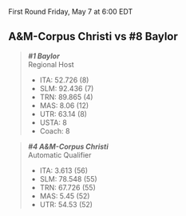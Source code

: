 First Round
Friday, May 7 at 6:00 EDT
## A&M-Corpus Christi vs #8 Baylor

> ***#1 Baylor***  
> Regional Host  
> - ITA: 52.726 (8)  
> - SLM: 92.436 (7)  
> - TRN: 89.865 (4)  
> - MAS: 8.06 (12)  
> - UTR: 63.14 (8)  
> - USTA: 8  
> - Coach: 8  

> ***#4 A&M-Corpus Christi***  
> Automatic Qualifier  
> - ITA: 3.613 (56)  
> - SLM: 78.548 (55)  
> - TRN: 67.726 (55)  
> - MAS: 5.45 (52)  
> - UTR: 54.53 (52)  